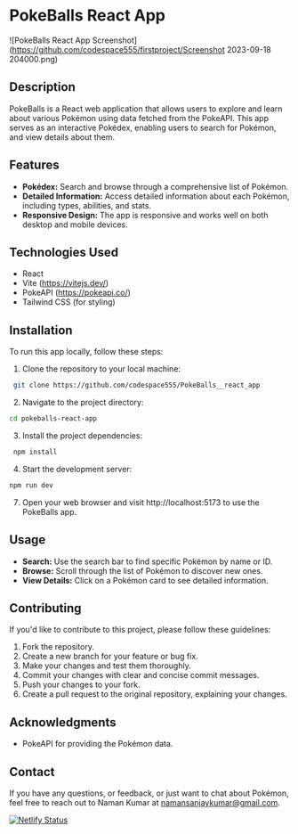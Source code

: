 # PokeBalls React App

![PokeBalls React App Screenshot](https://github.com/codespace555/firstproject/Screenshot 2023-09-18 204000.png)

## Description

PokeBalls is a React web application that allows users to explore and learn about various Pokémon using data fetched from the PokeAPI. This app serves as an interactive Pokédex, enabling users to search for Pokémon, and view details about them.

## Features

- **Pokédex:** Search and browse through a comprehensive list of Pokémon.
- **Detailed Information:** Access detailed information about each Pokémon, including types, abilities, and stats.
- **Responsive Design:** The app is responsive and works well on both desktop and mobile devices.

## Technologies Used

- React
- Vite (https://vitejs.dev/)
- PokeAPI (https://pokeapi.co/)
- Tailwind CSS (for styling)


## Installation

To run this app locally, follow these steps:

1. Clone the repository to your local machine:
```bash
 git clone https://github.com/codespace555/PokeBalls__react_app
```
2. Navigate to the project directory:
 ```bash
cd pokeballs-react-app
```
3. Install the project dependencies:
```bash
 npm install
```
4. Start the development server:
 ```bash
npm run dev
```
7. Open your web browser and visit http://localhost:5173 to use the PokeBalls app.

## Usage

- **Search:** Use the search bar to find specific Pokémon by name or ID.
- **Browse:** Scroll through the list of Pokémon to discover new ones.
- **View Details:** Click on a Pokémon card to see detailed information.


## Contributing

If you'd like to contribute to this project, please follow these guidelines:

1. Fork the repository.
2. Create a new branch for your feature or bug fix.
3. Make your changes and test them thoroughly.
4. Commit your changes with clear and concise commit messages.
5. Push your changes to your fork.
6. Create a pull request to the original repository, explaining your changes.


## Acknowledgments

- PokeAPI for providing the Pokémon data.


## Contact

If you have any questions, or feedback, or just want to chat about Pokémon, feel free to reach out to Naman Kumar at namansanjaykumar@gmail.com.




   





































[![Netlify Status](https://api.netlify.com/api/v1/badges/762fa163-2141-40e0-b269-03d997f9ccf4/deploy-status)](https://app.netlify.com/sites/deluxe-mermaid-fd3b18/deploys)
